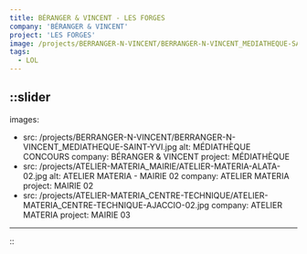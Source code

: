 ```yaml
---
title: BÉRANGER & VINCENT - LES FORGES
company: 'BÉRANGER & VINCENT'
project: 'LES FORGES'
image: /projects/BERRANGER-N-VINCENT/BERRANGER-N-VINCENT_MEDIATHEQUE-SAINT-YVI.jpg
tags:
  - LOL
---
```


::slider
---
images:
  - src: /projects/BERRANGER-N-VINCENT/BERRANGER-N-VINCENT_MEDIATHEQUE-SAINT-YVI.jpg
    alt: MÉDIATHÈQUE CONCOURS
    company: BÉRANGER & VINCENT
    project: MÉDIATHÈQUE
  - src: /projects/ATELIER-MATERIA_MAIRIE/ATELIER-MATERIA-ALATA-02.jpg
    alt: ATELIER MATERIA - MAIRIE 02
    company: ATELIER MATERIA
    project: MAIRIE 02
  - src: /projects/ATELIER-MATERIA_CENTRE-TECHNIQUE/ATELIER-MATERIA_CENTRE-TECHNIQUE-AJACCIO-02.jpg
    company: ATELIER MATERIA
    project: MAIRIE 03
---
::
